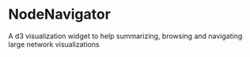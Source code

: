 # NodeNavigator
A d3 visualization widget to help summarizing, browsing and navigating large network visualizations
